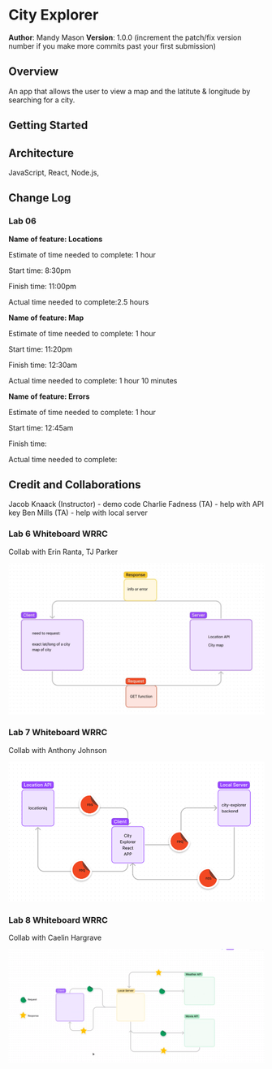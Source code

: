 # City Explorer

**Author**: Mandy Mason
**Version**: 1.0.0 (increment the patch/fix version number if you make more commits past your first submission)

## Overview
An app that allows the user to view a map and the latitute & longitude by searching for a city.

## Getting Started
<!-- What are the steps that a user must take in order to build this app on their own machine and get it running? -->

## Architecture
JavaScript, React, Node.js, 

## Change Log

### Lab 06

**Name of feature: Locations**

Estimate of time needed to complete: 1 hour

Start time: 8:30pm

Finish time: 11:00pm

Actual time needed to complete:2.5 hours

**Name of feature: Map**

Estimate of time needed to complete: 1 hour

Start time: 11:20pm

Finish time: 12:30am

Actual time needed to complete: 1 hour 10 minutes

**Name of feature: Errors**

Estimate of time needed to complete: 1 hour

Start time: 12:45am

Finish time: 

Actual time needed to complete: 

## Credit and Collaborations

Jacob Knaack (Instructor) - demo code
Charlie Fadness (TA) - help with API key
Ben Mills (TA) - help with local server

### Lab 6 Whiteboard WRRC
Collab with Erin Ranta, TJ Parker

![Lab 06 Whiteboard](img/lab06wb.jpg)

### Lab 7 Whiteboard WRRC
Collab with Anthony Johnson

![Lab 07 Whiteboard](img/lab07wb.jpg)

### Lab 8 Whiteboard WRRC
Collab with Caelin Hargrave

![Lab 08 Whiteboard](img/lab08wb.jpg)